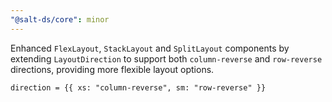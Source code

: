 ```yaml
---
"@salt-ds/core": minor
---
```


Enhanced `FlexLayout`, `StackLayout` and `SplitLayout` components by extending `LayoutDirection` to support both `column-reverse` and `row-reverse` directions, providing more flexible layout options.

```tsx
direction = {{ xs: "column-reverse", sm: "row-reverse" }}
```
